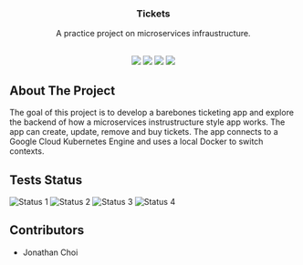 <p align="center">
  <h3 align="center">Tickets</h3>

  <p align="center">
    A practice project on microservices infraustructure.
    <br>
  <br>
  <p align="center">
    <img src="https://img.shields.io/badge/%E2%80%8E%20-Typescript-lightblue?style=for-the-badge&logo=Typescript">
    <img src="https://img.shields.io/badge/%E2%80%8E%20-Kubernetes-blue?style=for-the-badge&logo=Kubernetes">
    <img src="https://img.shields.io/badge/%E2%80%8E%20-Next%20JS-gray?style=for-the-badge&logo=next.js">
    <img src="https://img.shields.io/badge/%E2%80%8E%20-Node.js-darkgreen?style=for-the-badge&logo=Node.js">
  </p>
</p>

## About The Project

The goal of this project is to develop a barebones ticketing app and explore the backend of how a microservices instrustructure style app works. The app can create, update, remove and buy tickets. The app connects to a Google Cloud Kubernetes Engine and uses a local Docker to switch contexts.

## Tests Status
![Status 1](https://github.com/Jonathan-Choi27/Tickets/actions/workflows/tests-auth.yml/badge.svg?event=pull_request)
![Status 2](https://github.com/Jonathan-Choi27/Tickets/actions/workflows/tests-orders.yml/badge.svg?event=pull_request)
![Status 3](https://github.com/Jonathan-Choi27/Tickets/actions/workflows/tests-payments.yml/badge.svg?event=pull_request)
![Status 4](https://github.com/Jonathan-Choi27/Tickets/actions/workflows/tests-tickets.yml/badge.svg?event=pull_request)

## Contributors
- Jonathan Choi

